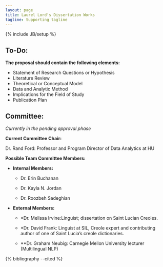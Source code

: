 ```yaml
---
layout: page
title: Laurel Lord's Dissertation Works
tagline: Supporting tagline
---
```

{% include JB/setup %}


## To-Do:

**The proposal should contain the following elements:**

- Statement of Research Questions or Hypothesis
- Literature Review
- Theoretical or Conceptual Model
- Data and Analytic Method
- Implications for the Field of Study
- Publication Plan


## Committee: 

*Currently in the pending approval phase*

**Current Committee Chair:**

Dr. Rand Ford: Professor and Program Director of Data Analytics at HU

**Possible Team Committee Members:**  


- **Internal Members:**

    - Dr. Erin Buchanan

    - Dr. Kayla N. Jordan

    - Dr. Roozbeh Sadeghian


- **External Members:** 

    - *Dr. Melissa Irvine:Linguist; dissertation on Saint Lucian Creoles.

    - *Dr. David Frank: Linguist at SIL, Creole expert and contributing author of one of Saint Lucia’s creole dictionaries.

    - **Dr. Graham Neubig: Carnegie Mellon University lecturer (Multilingual NLP)


{% bibliography --cited %}